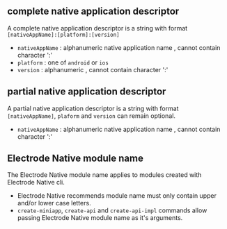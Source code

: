 ## complete native application descriptor

A complete native application descriptor is a string with format `[nativeAppName]:[platform]:[version]` 
- `nativeAppName` : alphanumeric native application name , cannot contain character ':'
- `platform` : one of `android` or `ios`
- `version` : alphanumeric , cannot contain character ':'

## partial native application descriptor

A partial native application descriptor is a string with format `[nativeAppName]`, `plaform` and `version` can remain optional. 
- `nativeAppName` : alphanumeric native application name , cannot contain character ':'

## Electrode Native module name
The Electrode Native module name applies to modules created with Electrode Native cli.
- Electrode Native recommends module name must only contain upper and/or lower case letters. 
- `create-miniapp`, `create-api` and `create-api-impl` commands allow passing Electrode Native module name as it's arguments.